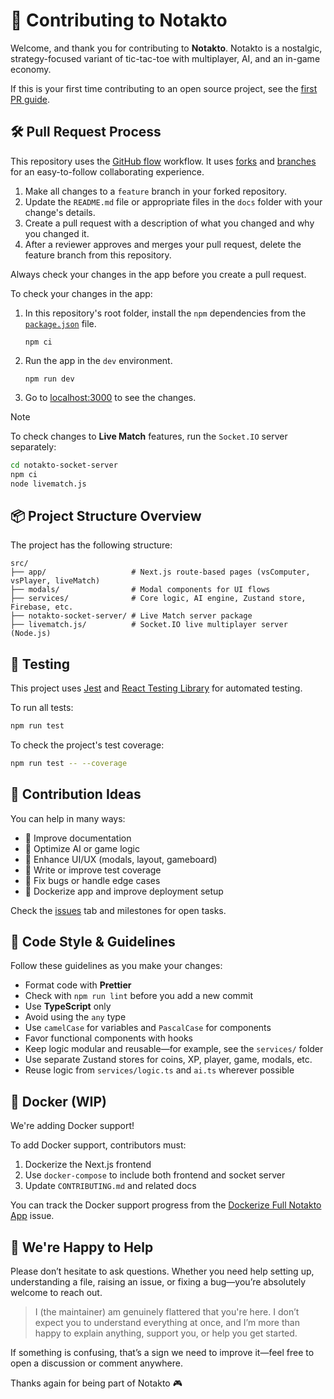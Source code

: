 # 🤝 Contributing to Notakto

Welcome, and thank you for contributing to **Notakto**. Notakto is a nostalgic, strategy-focused variant of tic-tac-toe with multiplayer, AI, and an in-game economy.

If this is your first time contributing to an open source project, see the [first PR guide][1].

## 🛠️ Pull Request Process

This repository uses the [GitHub flow][2] workflow. It uses [forks][3] and [branches][4] for an easy-to-follow collaborating experience.

1. Make all changes to a `feature` branch in your forked repository.
1. Update the `README.md` file or appropriate files in the `docs` folder with your change's details.
1. Create a pull request with a description of what you changed and why you changed it.
1. After a reviewer approves and merges your pull request, delete the feature branch from this repository.

Always check your changes in the app before you create a pull request.

To check your changes in the app:

1. In this repository's root folder, install the `npm` dependencies from the [`package.json`][5] file.

    ```console
    npm ci
    ```

1. Run the app in the `dev` environment.

    ```console
    npm run dev
    ```

1. Go to [localhost:3000][6] to see the changes.

> [!NOTE]
> To check changes to **Live Match** features, run the `Socket.IO` server separately:
>
> ```bash
> cd notakto-socket-server
> npm ci
> node livematch.js
> ```


## 📦 Project Structure Overview

The project has the following structure:

```text
src/
├── app/                   # Next.js route-based pages (vsComputer, vsPlayer, liveMatch)
├── modals/                # Modal components for UI flows
├── services/              # Core logic, AI engine, Zustand store, Firebase, etc.
├── notakto-socket-server/ # Live Match server package
├── livematch.js/          # Socket.IO live multiplayer server (Node.js)
```

## 🧪 Testing

This project uses [Jest][7] and [React Testing Library][8] for automated testing.

To run all tests:

```bash
npm run test
```

To check the project's test coverage:

```bash
npm run test -- --coverage
```

## 📁 Contribution Ideas

You can help in many ways:

* 📄 Improve documentation
* 🧠 Optimize AI or game logic
* 💬 Enhance UI/UX (modals, layout, gameboard)
* 🧪 Write or improve test coverage
* 🐛 Fix bugs or handle edge cases
* 🐳 Dockerize app and improve deployment setup

Check the [issues][9] tab and milestones for open tasks.

## 🧹 Code Style & Guidelines

Follow these guidelines as you make your changes:

* Format code with **Prettier**
* Check with `npm run lint` before you add a new commit
* Use **TypeScript** only
* Avoid using the `any` type
* Use `camelCase` for variables and `PascalCase` for components
* Favor functional components with hooks
* Keep logic modular and reusable—for example, see the `services/` folder
* Use separate Zustand stores for coins, XP, player, game, modals, etc.
* Reuse logic from `services/logic.ts` and `ai.ts` wherever possible

## 🐳 Docker (WIP)

We're adding Docker support!

To add Docker support, contributors must:

1. Dockerize the Next.js frontend
2. Use `docker-compose` to include both frontend and socket server
3. Update `CONTRIBUTING.md` and related docs

You can track the Docker support progress from the [Dockerize Full Notakto App][10] issue.

## 🙋 We're Happy to Help

Please don’t hesitate to ask questions. Whether you need help setting up, understanding a file, raising an issue, or fixing a bug—you’re absolutely welcome to reach out.

> I (the maintainer) am genuinely flattered that you're here. I don’t expect you to understand everything at once, and I’m more than happy to explain anything, support you, or help you get started.

If something is confusing, that’s a sign we need to improve it—feel free to open a discussion or comment anywhere.

Thanks again for being part of Notakto 🎮

[1]: ./FIRST_PR.md
[2]: https://docs.github.com/en/get-started/using-github/github-flow
[3]: https://docs.github.com/en/pull-requests/collaborating-with-pull-requests/working-with-forks/about-forks
[4]: https://docs.github.com/en/pull-requests/collaborating-with-pull-requests/proposing-changes-to-your-work-with-pull-requests/about-branches
[5]: ./package.json
[6]: localhost:3000
[7]: https://jestjs.io/
[8]: https://testing-library.com/docs/react-testing-library/intro/
[9]: https://github.com/rakshitg600/notakto-website/issues
[10]: https://github.com/Rakshitg600/notakto-website/issues/13

